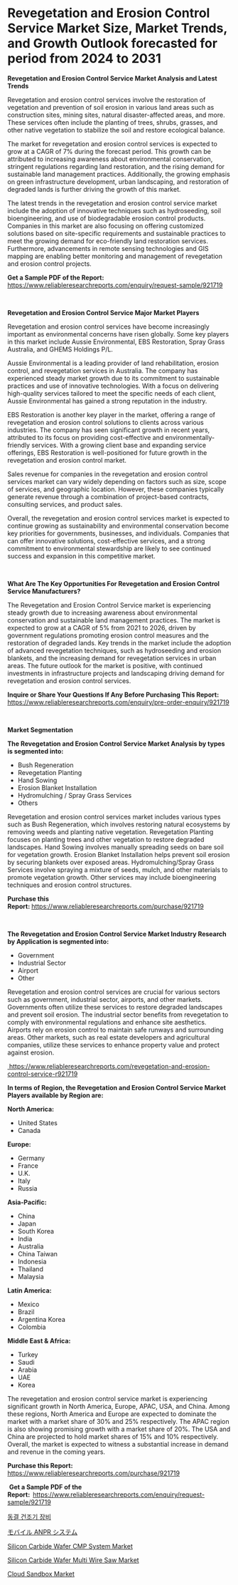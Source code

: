<p><h1>Revegetation and Erosion Control Service Market Size, Market Trends, and Growth Outlook forecasted for period from 2024 to 2031</h1></p><p><strong>Revegetation and Erosion Control Service Market Analysis and Latest Trends</strong></p>
<p><p>Revegetation and erosion control services involve the restoration of vegetation and prevention of soil erosion in various land areas such as construction sites, mining sites, natural disaster-affected areas, and more. These services often include the planting of trees, shrubs, grasses, and other native vegetation to stabilize the soil and restore ecological balance.</p><p>The market for revegetation and erosion control services is expected to grow at a CAGR of 7% during the forecast period. This growth can be attributed to increasing awareness about environmental conservation, stringent regulations regarding land restoration, and the rising demand for sustainable land management practices. Additionally, the growing emphasis on green infrastructure development, urban landscaping, and restoration of degraded lands is further driving the growth of this market.</p><p>The latest trends in the revegetation and erosion control service market include the adoption of innovative techniques such as hydroseeding, soil bioengineering, and use of biodegradable erosion control products. Companies in this market are also focusing on offering customized solutions based on site-specific requirements and sustainable practices to meet the growing demand for eco-friendly land restoration services. Furthermore, advancements in remote sensing technologies and GIS mapping are enabling better monitoring and management of revegetation and erosion control projects.</p></p>
<p><strong>Get a Sample PDF of the Report:&nbsp;</strong> <a href="https://www.reliableresearchreports.com/enquiry/request-sample/921719">https://www.reliableresearchreports.com/enquiry/request-sample/921719</a></p>
<p>&nbsp;</p>
<p><strong>Revegetation and Erosion Control Service Major Market Players</strong></p>
<p><p>Revegetation and erosion control services have become increasingly important as environmental concerns have risen globally. Some key players in this market include Aussie Environmental, EBS Restoration, Spray Grass Australia, and GHEMS Holdings P/L.</p><p>Aussie Environmental is a leading provider of land rehabilitation, erosion control, and revegetation services in Australia. The company has experienced steady market growth due to its commitment to sustainable practices and use of innovative technologies. With a focus on delivering high-quality services tailored to meet the specific needs of each client, Aussie Environmental has gained a strong reputation in the industry.</p><p>EBS Restoration is another key player in the market, offering a range of revegetation and erosion control solutions to clients across various industries. The company has seen significant growth in recent years, attributed to its focus on providing cost-effective and environmentally-friendly services. With a growing client base and expanding service offerings, EBS Restoration is well-positioned for future growth in the revegetation and erosion control market.</p><p>Sales revenue for companies in the revegetation and erosion control services market can vary widely depending on factors such as size, scope of services, and geographic location. However, these companies typically generate revenue through a combination of project-based contracts, consulting services, and product sales.</p><p>Overall, the revegetation and erosion control services market is expected to continue growing as sustainability and environmental conservation become key priorities for governments, businesses, and individuals. Companies that can offer innovative solutions, cost-effective services, and a strong commitment to environmental stewardship are likely to see continued success and expansion in this competitive market.</p></p>
<p>&nbsp;</p>
<p><strong>What Are The Key Opportunities For Revegetation and Erosion Control Service Manufacturers?</strong></p>
<p><p>The Revegetation and Erosion Control Service market is experiencing steady growth due to increasing awareness about environmental conservation and sustainable land management practices. The market is expected to grow at a CAGR of 5% from 2021 to 2026, driven by government regulations promoting erosion control measures and the restoration of degraded lands. Key trends in the market include the adoption of advanced revegetation techniques, such as hydroseeding and erosion blankets, and the increasing demand for revegetation services in urban areas. The future outlook for the market is positive, with continued investments in infrastructure projects and landscaping driving demand for revegetation and erosion control services.</p></p>
<p><strong>Inquire or Share Your Questions If Any Before Purchasing This Report:</strong> <a href="https://www.reliableresearchreports.com/enquiry/pre-order-enquiry/921719">https://www.reliableresearchreports.com/enquiry/pre-order-enquiry/921719</a></p>
<p>&nbsp;</p>
<p><strong>Market Segmentation</strong></p>
<p><strong>The Revegetation and Erosion Control Service Market Analysis by types is segmented into:</strong></p>
<p><ul><li>Bush Regeneration</li><li>Revegetation Planting</li><li>Hand Sowing</li><li>Erosion Blanket Installation</li><li>Hydromulching / Spray Grass Services</li><li>Others</li></ul></p>
<p><p>Revegetation and erosion control services market includes various types such as Bush Regeneration, which involves restoring natural ecosystems by removing weeds and planting native vegetation. Revegetation Planting focuses on planting trees and other vegetation to restore degraded landscapes. Hand Sowing involves manually spreading seeds on bare soil for vegetation growth. Erosion Blanket Installation helps prevent soil erosion by securing blankets over exposed areas. Hydromulching/Spray Grass Services involve spraying a mixture of seeds, mulch, and other materials to promote vegetation growth. Other services may include bioengineering techniques and erosion control structures.</p></p>
<p><strong>Purchase this Report:&nbsp;</strong><a href="https://www.reliableresearchreports.com/purchase/921719">https://www.reliableresearchreports.com/purchase/921719</a></p>
<p>&nbsp;</p>
<p><strong>The Revegetation and Erosion Control Service Market Industry Research by Application is segmented into:</strong></p>
<p><ul><li>Government</li><li>Industrial Sector</li><li>Airport</li><li>Other</li></ul></p>
<p><p>Revegetation and erosion control services are crucial for various sectors such as government, industrial sector, airports, and other markets. Governments often utilize these services to restore degraded landscapes and prevent soil erosion. The industrial sector benefits from revegetation to comply with environmental regulations and enhance site aesthetics. Airports rely on erosion control to maintain safe runways and surrounding areas. Other markets, such as real estate developers and agricultural companies, utilize these services to enhance property value and protect against erosion.</p></p>
<p><a href="https://www.reliableresearchreports.com/revegetation-and-erosion-control-service-r921719">&nbsp;https://www.reliableresearchreports.com/revegetation-and-erosion-control-service-r921719</a></p>
<p><strong>In terms of Region, the Revegetation and Erosion Control Service Market Players available by Region are:</strong></p>
<p>
    <p> <strong> North America: </strong>
        <ul>
            <li>United States</li>
            <li>Canada</li>
        </ul>
        </p> 
    <p> <strong> Europe: </strong>
        <ul>
            <li>Germany</li>
            <li>France</li>
            <li>U.K.</li>
            <li>Italy</li>
            <li>Russia</li>
        </ul>
        </p> 
    <p> <strong> Asia-Pacific: </strong>
        <ul>
            <li>China</li>
            <li>Japan</li>
            <li>South Korea</li>
            <li>India</li>
            <li>Australia</li>
            <li>China Taiwan</li>
            <li>Indonesia</li>
            <li>Thailand</li>
            <li>Malaysia</li>
        </ul>
        </p> 
    <p> <strong> Latin America: </strong>
        <ul>
            <li>Mexico</li>
            <li>Brazil</li>
            <li>Argentina Korea</li>
            <li>Colombia</li>
        </ul>
        </p> 
    <p> <strong> Middle East & Africa: </strong>
        <ul>
            <li>Turkey</li>
            <li>Saudi</li>
            <li>Arabia</li>
            <li>UAE</li>
            <li>Korea</li>
        </ul>
    </p>
    </p>
<p><p>The revegetation and erosion control service market is experiencing significant growth in North America, Europe, APAC, USA, and China. Among these regions, North America and Europe are expected to dominate the market with a market share of 30% and 25% respectively. The APAC region is also showing promising growth with a market share of 20%. The USA and China are projected to hold market shares of 15% and 10% respectively. Overall, the market is expected to witness a substantial increase in demand and revenue in the coming years.</p></p>
<p><strong>Purchase this Report: </strong><a href="https://www.reliableresearchreports.com/purchase/921719">https://www.reliableresearchreports.com/purchase/921719</a></p>
<p>&nbsp;<strong>Get a Sample PDF of the Report:&nbsp;&nbsp;</strong><a href="https://www.reliableresearchreports.com/enquiry/request-sample/921719">https://www.reliableresearchreports.com/enquiry/request-sample/921719</a></p>
<p><strong></strong></p>
<p><p><a href="https://github.com/vss5505pa7z1p/Market-Research-Report-List-2/blob/main/782560053664.md">동결 건조기 장비</a></p><p><a href="https://github.com/pepo3k/Market-Research-Report-List-1/blob/main/549431355706.md">モバイル ANPR システム</a></p><p><a href="https://www.linkedin.com/pulse/analyzing-silicon-carbide-wafer-cmp-system-market-global-industry-me2bc">Silicon Carbide Wafer CMP System Market</a></p><p><a href="https://www.linkedin.com/pulse/analyzing-silicon-carbide-wafer-multi-wire-saw-market-global-t2fac">Silicon Carbide Wafer Multi Wire Saw Market</a></p><p><a href="https://github.com/lbird53714/Market-Research-Report-List-4/blob/main/cloud-sandbox-market.md">Cloud Sandbox Market</a></p></p>